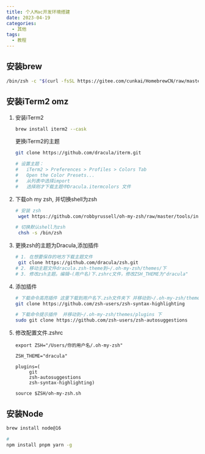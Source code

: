 ```yaml
---
title: 个人Mac开发环境搭建
date: 2023-04-19
categories:
  - 其他
tags:
  - 教程 
---
```


## 安装brew

```bash
/bin/zsh -c "$(curl -fsSL https://gitee.com/cunkai/HomebrewCN/raw/master/Homebrew.sh)"
```

## 安装iTerm2 omz

1. 安装iTerm2

    ```bash
    brew install iterm2 --cask
    ```
   
   更换iTerm2的主题

   ```bash
   git clone https://github.com/dracula/iterm.git
   
   # 设置主题：
   #   iTerm2 > Preferences > Profiles > Colors Tab
   #   Open the Color Presets...
   #   从列表中选择import
   #   选择刚才下载主题中Dracula.itermcolors 文件
   ```

2. 下载oh my zsh, 并切换shell为zsh
    
   ```bash
   # 安装 zsh
    wget https://github.com/robbyrussell/oh-my-zsh/raw/master/tools/install.sh -O - | sh
   
   # 切换默认shell为zsh
    chsh -s /bin/zsh
    ```
3. 更换zsh的主题为Dracula,添加插件

   ```bash
   # 1. 在想要保存的地方下载主题文件
    git clone https://github.com/dracula/zsh.git
   # 2. 移动主题文件dracula.zsh-theme到~/.oh-my-zsh/themes/下
   # 3. 修改zsh主题。编辑~(用户名)下.zshrc文件，修改ZSH_THEME为"dracula"
   ```
   
4. 添加插件
   
   ```bash
   # 下载命令高亮插件 这里下载到用户名下.zsh文件夹下 并移动到~/.oh-my-zsh/themes/plugins 下
   git clone https://github.com/zsh-users/zsh-syntax-highlighting

   # 下载命令提示插件  并移动到~/.oh-my-zsh/themes/plugins 下
   sudo git clone https://github.com/zsh-users/zsh-autosuggestions
   ```
5. 修改配置文件.zshrc
   
   ```text
   export ZSH="/Users/你的用户名/.oh-my-zsh"

   ZSH_THEME="dracula"
   
   plugins=(
        git
        zsh-autosuggestions
        zsh-syntax-highlighting)
   
   source $ZSH/oh-my-zsh.sh
   ```   

## 安装Node

```bash
brew install node@16

# 
npm install pnpm yarn -g
```